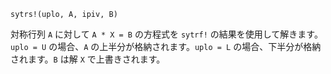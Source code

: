 ```
sytrs!(uplo, A, ipiv, B)
```

対称行列 `A` に対して `A * X = B` の方程式を `sytrf!` の結果を使用して解きます。`uplo = U` の場合、`A` の上半分が格納されます。`uplo = L` の場合、下半分が格納されます。`B` は解 `X` で上書きされます。
